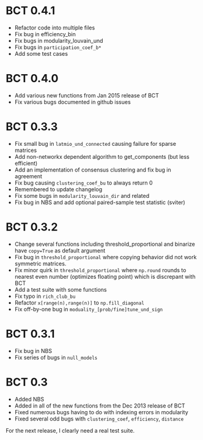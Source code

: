 # BCT 0.4.1

- Refactor code into multiple files
- Fix bug in efficiency_bin
- Fix bugs in modularity_louvain_und
- Fix bugs in `participation_coef_b*`
- Add some test cases

# BCT 0.4.0

- Add various new functions from Jan 2015 release of BCT
- Fix various bugs documented in github issues

# BCT 0.3.3

- Fix small bug in `latmio_und_connected` causing failure for sparse matrices
- Add non-networkx dependent algorithm to get_components (but less efficient)
- Add an implementation of consensus clustering and fix bug in agreement
- Fix bug causing `clustering_coef_bu` to always return 0
- Remembered to update changelog
- Fix some bugs in `modularity_louvain_dir` and related
- Fix bug in NBS and add optional paired-sample test statistic (sviter)

# BCT 0.3.2

- Change several functions including threshold_proportional and binarize have `copy=True` as default argument
- Fix bug in `threshold_proportional` where copying behavior did not work symmetric matrices.
- Fix minor quirk in `threshold_proportional` where `np.round` rounds to nearest even number (optimizes floating point) which is discrepant with BCT
- Add a test suite with some functions
- Fix typo in `rich_club_bu`
- Refactor `x[range(n),range(n)]` to `np.fill_diagonal`
- Fix off-by-one bug in `moduality_[prob/fine]tune_und_sign`

# BCT 0.3.1

- Fix bug in NBS
- Fix series of bugs in `null_models`

# BCT 0.3

- Added NBS
- Added in all of the new functions from the Dec 2013 release of BCT
- Fixed numerous bugs having to do with indexing errors in modularity
- Fixed several odd bugs with `clustering_coef`, `efficiency`, `distance`

For the next release, I clearly need a real test suite.
